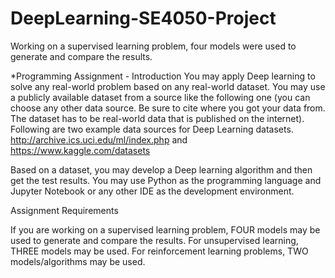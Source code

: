 # DeepLearning-SE4050-Project
Working on a supervised learning problem, four models were used to generate and compare the results.

*Programming Assignment - Introduction
You may apply Deep learning to solve any real-world problem based on any real-world dataset.
You may use a publicly available dataset from a source like the following one (you can choose any other data source. 
Be sure to cite where you got your data from. The dataset has to be real-world data that is published on the internet). 
Following are two example data sources for Deep Learning datasets.
http://archive.ics.uci.edu/ml/index.php and
https://www.kaggle.com/datasets

Based on a dataset, you may develop a Deep learning algorithm and then get the test results. 
You may use Python as the programming language and Jupyter Notebook or any other IDE as the development environment.

Assignment Requirements

If you are working on a supervised learning problem, FOUR models may be used to generate and compare the results.
For unsupervised learning, THREE models may be used. For reinforcement learning problems, TWO models/algorithms may be used. 

